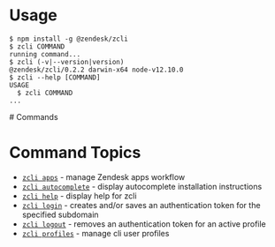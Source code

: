 # Usage <!-- usage -->
```sh-session
$ npm install -g @zendesk/zcli
$ zcli COMMAND
running command...
$ zcli (-v|--version|version)
@zendesk/zcli/0.2.2 darwin-x64 node-v12.10.0
$ zcli --help [COMMAND]
USAGE
  $ zcli COMMAND
...
```
<!-- usagestop --> # Commands <!-- commands -->
# Command Topics

* [`zcli apps`](../../docs/apps.md) - manage Zendesk apps workflow
* [`zcli autocomplete`](../../docs/autocomplete.md) - display autocomplete installation instructions
* [`zcli help`](../../docs/help.md) - display help for zcli
* [`zcli login`](../../docs/login.md) - creates and/or saves an authentication token for the specified subdomain
* [`zcli logout`](../../docs/logout.md) - removes an authentication token for an active profile
* [`zcli profiles`](../../docs/profiles.md) - manage cli user profiles

<!-- commandsstop -->
